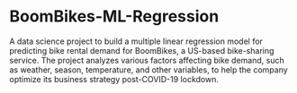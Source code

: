 # BoomBikes-ML-Regression
A data science project to build a multiple linear regression model for predicting bike rental demand for BoomBikes, a US-based bike-sharing service. The project analyzes various factors affecting bike demand, such as weather, season, temperature, and other variables, to help the company optimize its business strategy post-COVID-19 lockdown.

